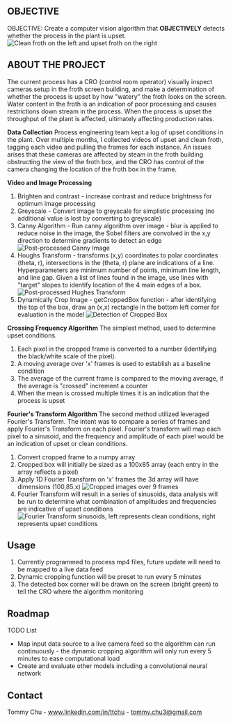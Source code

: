 

<!-- OBJECTIVE -->
## OBJECTIVE

OBJECTIVE: Create a computer vision algorithm that **OBJECTIVELY** detects whether the process in the plant is upset.
![Clean froth on the left and upset froth on the right](https://lh3.googleusercontent.com/pw/ABLVV862XzTYtbYuMaUOvVBJeCakIY5vacykrBvr1IWcnhki4jBU6d89ZRAvxcU5Knw2wy90OQZQyZoWruwisYNtNKRHjO5_LC4XoxnU557cYocOr7ZkOz0uZ-oPLVRwWY__RK4nSKty-XHatd9xaJ11fgpRSXyvuoocanvLHM99hkLXY91Drsz2XVlPHqraEYMry3k3IQ8Tf2A3lOkY0zJrNBtk_dpHlOq6RQHjZcht7G6OnknRWH2L0X4eCaRTIuTmiIE_CrFIfq002TOQXp3YBNTkUQJl1-gc3QGaC6jibJa0ESwZq9_z_OQ-1jnq5KZ6TxE3L8JGZ2hDY-hPb6M3Ekd9Kf4Bb7mRLHiR8NKEAxrJZ36YuElmoenTQl7p3WNhAiGIo9IIwmcrZ9YK7TJr9XnMMOdYIaKF6KQplDIsfEt1bG6bfdm2ScZANYl6RE6ZV0d-7i1t35sT3O4-W4bc1JC55zwf7CvZjFYq-34FnSxyIFd9F327aTtpBZDyVFDFN37O0o4yzZ4ACqNUvWee6kYRJ3H0BUPWDLIuUyloo35TJNnC6tnyzRsIliJUzCLptamkgvAr_Y9b7YmYbqOUPA6On3l3Tlsh1JRPD2i8wK1gkLe-LsDpXDqCHNNDAo5OvNXrgdK1IRAD5bYq2H4H_Wp9i6zALDtFlFTXuvFA-NurKtaq8_cmzV4BW9XhucGIoQzVCjGwZBbFTLQ87sW6UysCYfdb09DCQ-XEPs0I6le-wpMJjkegsPCINV52vlmh9RbPgktBE7YdelBsoA7QunzByK9uuL6wEBHnBlqI5-ASPxyS3QWV9POnKpGFQZ265Qv7edD0VV418JoJcjsjdGznpQqkEttIxfbFbxpgO6s0m0qn7aZgiA6BJyKBJB3zKbxo3-qpMusufgdeOWVS3Aic2Vm2vgC0MOMfjv8ptQ=w1025-h360-s-no-gm?authuser=0)

<!-- ABOUT THE PROJECT -->
## ABOUT THE PROJECT

The current process has a CRO (control room operator) visually inspect cameras setup in the froth screen building, and make a determination of whether the process is upset by how "watery" the froth looks on the screen. Water content in the froth is an indication of poor processing and causes restrictions down stream in the process. When the process is upset the throughput of the plant is affected, ultimately affecting production rates.

**Data Collection**
Process engineering team kept a log of upset conditions in the plant. Over multiple months, I collected videos of upset and clean froth, tagging each video and pulling the frames for each instance. An issues arises that these cameras are affected by steam in the froth building obstructing the view of the froth box, and the CRO has control of the camera changing the location of the froth box in the frame.

**Video and Image Processing**
1) Brighten and contrast - increase contrast and reduce brightness for optimum image processing
2) Greyscale - Convert image to greyscale for simplistic processing (no additional value is lost by converting to greyscale)
3) Canny Algorithm - Run canny algorithm over image - blur is applied to reduce noise in the image, the Sobel filters are convolved in the x,y direction to determine gradients to detect an edge
![Post-processed Canny Image](https://lh3.googleusercontent.com/pw/ABLVV85LLooTHonx7G7V_PuAF3PcwHNayEDus_0vfyBrTpJgpeCCh3FeHfUMZP4W8237xDZ-JM9NwBsBjJ0VtMNEwBSiPYuA6gPJy2McmwqIGUk7cmD5IkBEHFqbddUiCSYIBL-EipVC-kBJKMn2wWffr_lFdhmk_lwkiqV64tH34iOq2CtJOffZYt3YXlmla5VyPvoJAhTUMnLKIgYD_payc9LCxiPTbvt8QtDNNpaAb_URFqtOL9jXyrmnEbmohKln5eO9M-NA-jnWQJbYO5SPn1eLU8LFMKDFUfpxXxFCkwgGe8G9OaxzjrUBmeTQJCtbvEzMckWBRGJ1qBPQBpMqRWNrVwT5rizHDf70YS1GOLeHXKpdXCWN8Miaw_MpYoymHNpuY7jbYNLV6QZnPMgJ_Uu2LFVwfwssduwBH_4S0c_06Rw8JIHwk8rqKOCyC2y3T4ZS3WR1tihDtYzCGu-toFWYExu8hrRcBNSpg5-r_nY-vo0lXsLdX16056uXsF9Xr9WAkL01-e2ttVsuvS26FfL54tKzvPgzX8ozcSHR7gwDGW1WI0dOyub16AQ-gyx3Zz24ik1aT9eJb_ukTLvDjw9oCws2A2Kx26W3I5faX9PWwpVIdnaK85yYdN1aPrNVG8T3xFft3TIHGMmQzcpuHXcFDwd1iQeOluyxdKZp5m02zxP-n8jNEsAfOtYyMTj7ATAT4RVWlZPHNFSq-DdJXYeo09670ejsfI8O39ll_v5jhVVMJgNJEai0Qp6txRLEdElSHMF_i75qUi1mafzvfbjuZTglfAXGiyUWNaDsnceWCfBupARlOZxn2LHzfvE5pZGFL1RxUe832gmuRRkz7oJg1irH1qo7tR5WSCfw5jKc3Z66UwrRScBiEIUQEb6c5p-S5gTd--Strr7gU7zl6rjrXFIYl-8gIO-Zc_cySg=w352-h240-s-no-gm?authuser=0)
4) Houghs Transform - transforms (x,y) coordinates to polar coordinates (theta, r), intersections in the (theta, r) plane are indications of a line. Hyperparameters are minimum number of points, minimum line length, and line gap. Given a list of lines found in the image, use lines with "target" slopes to identify location of the 4 main edges of a box.
![Post-processed Hughes Transform](https://lh3.googleusercontent.com/pw/ABLVV85NasLI-4jD7vNOn8_crk0TN4htTZB10s4rx9HAm8aYWn3-lZMmvvq4HQfSLW9VsdHrkAszewAE1Imz5MoPYFPUj7eVOF1T-_Tt8kPjRcbhwwB79dD1LCK_3XMgxoWZ8z9_9k8x5bkBjDoaF1DkJO1c-lVoAZHw8JJT98c0mfH5PAeM_z4QAzkFUBR1_GnJ48Jo4mmu4HMCQtZEjsq5ccflw2QvdBMW_2v8CDfB6mXY6uZ9k_na0yTJFAWAovFYTkj9lhLQp-yG5wY7cOmbkEqP8nELhfY-meFc83-5C6v1NphyDLPShT0Jgb-KgvqOnOshIF7GolsS7Swn_TpeKVtNGO_a5qQ0Ba3fGHZFlXULXcJCggm5p2HEwpLtafvgYiPgW8rKqszKzz0sLqtRVjST-RVbMP3ho7sjCF7e2LBup0ohfgq6r1av86tZyV84QVyyTORcQrUQjjxhdQkgM8ByBSz9JTRdlYgtuOOHRLTnUSQRNhjn0HRWuSs5yO4tOtmteUcfZomfvULwAV0NKqI6ne1biHZJc2UhGhPqM2rIl303qD8quA9N_DEzn2PB0oTwxpkQL-roJomFUeApWa0NC-b5aexgGBDUSzccrULlfbsAkgd6vjcJzDfn2ojmF-F4hhaNW3iTnSDDH4JhM_g-v44qEmD3hGtbUis6O2FW2cFBgs_sQshgCGZoUyf6BdRzwHlypR0CBSLwWYwJhCRMKD8V86AKQzelSNFu-_vWxHS05_YTQwjPAoN-ZwKUCrXRN_49MH2CIS6QO7dIAc_v5FOxcKWnn9ADRFPf5P1NhD7RpaAXn2N7tUzat0-97S7oQVliiJVznzu5X_Dj6kzqBfiXjOJz40ys85DXb0gcBdMVMTDongjQgQRn3ZXkv2Gl657xUKLbPBOOzpQJEYFO6G7qFabxwH3VydaS0A=w1118-h400-s-no-gm?authuser=0)
3) Dynamically Crop Image - getCroppedBox function - after identifying the top of the box, draw an (x,x) rectangle in the bottom left corner for evaluation in the model
![Detection of Cropped Box](https://lh3.googleusercontent.com/pw/ABLVV86Fd4gwDixppIZu1Toh3cqhsmWRFhNkboOakMVXohOSTNoW5np8QFCCCt9XCRk7ov4-vEH7kWJDjgtAEsuFvZP7UPrYcM5D7ii2YU-D7Nx87jtym7Grx6uCYvNBNHJQXhr40fHS2LNx7eFyGU03HlYUMhdHGOSMBIAY2Vys1A4HRyuaWbEfQWzhAT3878GqyXk6BHgOeTn-frXGrwj58WFOZOsZqd_pGZVR0V0pdIGPOo7d1Wi-XIgE2TOuaCGjLIy7cNuIdkPth7gJsbye7vKXl6DDmCe9-5OEHO9oJnDZ2yirrp_KVArg6mDG3iAncFmSKvMrRhW0UCUxyIbdtjhZOFIcyxoGvOe8WOBXpiAsZwIYy7JBa0BgG0Y0EK-QiXksLoVitqiXtUDItnApvBXQDADxtrEGnunZFDIRvKPIuOcS4knjXSJ-1c0f4_oLr34MmpcxR-29z3Nv7fcq8Pl_lNmt0aAk9RuLV4ZvrUCJ7RRE7D0D2BXVLxmxRRs6jfcYhFp6nKVeoX-9eEXKfEp6KhscapjDUHKjksZX_bNU93E7ggAcpggVduinNCJtcBmP0hmYzUb7rn4wPoLk26ox6GDQgU8sR5Vz6Lf-F6tpYgihnN-XqE111Q-Jqa54odMYfTQ30PUHcjjZW4fAIyiJkXLt-7z7BqxuY8w33bQMu9E2mCWZk35RRNdji7mikFo0Rt77NTM8DpyOPP4xU6VjSNy1uEP2nzmWgxhlJoOgpiKfZeAYbT7ALdDMXNECkSba22EbSJCpHXxfEZKC2ArvPCGsI3KSfhjjRFrxTepaHjJ6Al7r8dvLIB33m8ENvBCqynKZ-OKfTN503N-4rwNaEzpYn9nDFl9ZziTeeXztHxBDsEcOYeWcI_y1TJ6Hq9Zoctk85vaREUiKT2VXBt8PNToHK5ujc3beqqD1XA=w583-h358-s-no-gm?authuser=0)

**Crossing Frequency Algorithm**
The simplest method, used to determine upset conditions. 
1) Each pixel in the cropped frame is converted to a number (identifying the black/white scale of the pixel). 
2) A moving average over 'x' frames is used to establish as a baseline condition
3) The average of the current frame is compared to the moving average, if the average is "crossed" increment a counter
4) When the mean is crossed multiple times it is an indication that the process is upset

**Fourier's Transform Algorithm**
The second method utilized leveraged Fourier's Transform. The intent was to compare a series of frames and apply Fourier's Transform on each pixel. Fourier's transform will map each pixel to a sinusoid, and the frequency and amplitude of each pixel would be an indication of upset or clean conditions.
1) Convert cropped frame to a numpy array
2) Cropped box will initially be sized as a 100x85 array (each entry in the array reflects a pixel)
3) Apply 1D Fourier Transform on 'x' frames the 3d array will have dimensions (100,85,x)
![Cropped images over 9 frames](https://lh3.googleusercontent.com/pw/ABLVV85-4y3H3E_xzDjcnRQsKmNCBwQWcXfLeXP-Rfkc5LsPe2AYGdUrjvYzAg5QrsiJncCBz7jevM3uquO7CXEPGOYKgrlI4Ww11m_YDZ3KuDCxLlhn-WBRbRQ7HucKqSGzIW0GUCkRcZxqm957gudFzMmfCEyokt6HHrKzYBOwN37ZR-l84Qr5JhN0dffL-mIn39lySnvNjwNH3NEasv4Y-Qe2nDLDTAQ1anpsbkDUXb1hS7xUG9AyP0JuRg0WIgHFupjF0vLv7_2eXwMy16bvfNGduTqL8I9wb45-aFNzWIBc-OMewEPF4tmsn3ZJ8XW0COhgxDMj7kT0O3B3jFC3qhFmlRF45rOye2TqYb5IP7WNdu-A2fpKe-aVGq5wKxyVz82J31faDl6-_kVojcurpaDQh4-stUrN6f-3eH2swU9RFuboXw35rDVO-6QK-Y95tS_bZlBjHz5lZ-O72UkDnupUGOvys-UYlNAFX88lUGb7XDl42NB-4xlboDO6x5H8f0kGiEV3YeViNVxK5vnaXRA_4X09YqEeJ9MU4hhRMAyRlrpUA_afGv2zIBOjjK7cPgfESYeUluanoZJEm1krVolw1P8YFIVBSm6VBkSJfAetEE9K9AzEQE-69Sq5H6_rY81sXz_Wsc0WKuHuIrI-sL89SSTVdfD0Z7S3hCPdTDewgo8ITAoSKdu03pt9KcomAsydBIl1oSrRfE1iyduiVB08bNs7BdiUAVdL81b4-pC8kAk1rXzun1TX06dRCZgiXyhZHAtGDoCDMVQCZVuh5RBK7f7Gq7PTqVQWG_NfVtgyQJlKbA2y2yYlWCXuFci5zV2P4-39QJpEiC_2IX_DkrmPs3VwiLRkX81YQbqdZ-jP-YvLbNcvAdqPW1V9b5CIlTiU-AUl-P8cc-AiocucO_e5xA2KVIHHb_TZdboClg=w1285-h607-s-no-gm?authuser=0)
4) Fourier Transform will result in a series of sinusoids, data analysis will be run to determine what combination of amplitudes and frequencies are indicative of upset conditions
![Fourier Transform sinusoids, left represents clean conditions, right represents upset conditions](https://lh3.googleusercontent.com/pw/ABLVV84MIDSk7o9VQnWUuEPQRvGkmlB-n2rxURMoDx0d_v7Q2SdVI2bKi6273ir6wDs0zCXqaKGG2iHvD57S2ghIoyR7n-uIGOzl6anr6-QJPqhA46chvG5Mj1FqpLjI3b_ZFkQDMQIMIwuhMnGKjbuLl0l4esy8arOrlb5byyC9ngUkINDs19zqL_oZrhn14GYS5qPsbdxpyIR38KjHtNYRXy-HehxBTVmoapEf81YoPCWM0G4EB1tCqXFvtqvBZwyhtySf99l7n-AuhppX6rLTdbiy5flhBcbytNSAruE1oQAJDViBEd-eTXlhH8NcJSVx2-YH9T4uOk-c1NnnbAZlR-rYUpM-EBUQtcTQ9wZP7EBqGxGs66CpuIDOemdN8n4cBFk2gSV-kG_wTKjI3-mVv8w1x_GiGnmE_GHHUaylIh-BqrjSRhMnZFptE20comyUSr8ts19F4C6CBWvrSOQN1R8Q8TsoGqbLT7kNU7n73eVVeAI9TLi9SRf1Dm2636hfnDySPhB-rayjT82QHfObs_xMZuLIDcMFAs_SUqlvC6C_c1V71WvxtdH2ubt_EcthLy-4PPZ4ribIrkf59KduhnqKgM5CW__xsWeO0-VoP_U0gq1EV_kDS_B92-Ome_r610ePOtPkNs2uiINRfhUMByTqSPksUd6REZVCUhHQ-j8FkMopQUSq3XCM8GE9dgd06jlRY7bFLRuRzT5oiMn2gcRcoNwnY3iOeYnzIO2pZw1gQFCCI2nEyaOqFUxphpZHBDqbi0WUVE1eWOlx1b4xH3kVXXbDPs7aFjdibY6Ro5rV9pbGW-BT_iODXWSmgsj6IlLWnM1INywO3d9t_G_LQqHYojkmEMPR7waWWCcAppkagNul2ItGXVekPVktkHqPtfVZh_bgYQCfX9YQLEXkZlOaWFSoo0AzqLXsbppPag=w1199-h338-s-no-gm?authuser=0)

<!-- USAGE EXAMPLES -->
## Usage

1) Currently programmed to process mp4 files, future update will need to be mapped to a live data feed
2) Dynamic cropping function will be preset to run every 5 minutes
3) The detected box corner will be drawn on the screen (bright green) to tell the CRO where the algorithm monitoring


<!-- ROADMAP -->
## Roadmap

TODO List
 - Map input data source to a live camera feed so the algorithm can run continuously - the dynamic cropping algorithm will only run every 5 minutes to ease computational load
 - Create and evaluate other models including a convolutional neural network

<!-- CONTACT -->
## Contact

Tommy Chu - www.linkedin.com/in/ttchu - tommy.chu3@gmail.com


